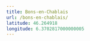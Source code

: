 ```yaml
---
title: Bons-en-Chablais
url: /bons-en-chablais/
latitude: 46.264918
longitude: 6.3702817000000005
---
```

